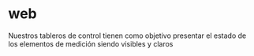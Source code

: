 # web
Nuestros tableros de control tienen como objetivo presentar el estado de los elementos de medición siendo visibles y claros

